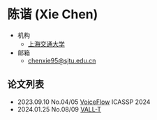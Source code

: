 # 陈谐 (Xie Chen)

- 机构
  - [上海交通大学](../Institutions/SJTU_上海交通大学.md)
- 邮箱
  - <chenxie95@sjtu.edu.cn>

## 论文列表

- 2023.09.10 No.04/05 [VoiceFlow](../Models/_tmp/2023.09.10_VoiceFlow.md) ICASSP 2024
- 2024.01.25 No.08/09 [VALL-T](../Models/Speech_LLM/2024.01.25_VALL-T.md)
